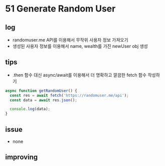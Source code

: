 # 51 Generate Random User

## log

- randomuser.me API를 이용해서 무작위 사용자 정보 가져오기
- 생성된 사용자 정보를 이용해서 name, wealth를 가진 newUser obj 생성

## tips

- .then 함수 대신 async/await를 이용해서 더 명확하고 깔끔한 fetch 함수 작성하기

```javascript
async function getRandomUser() {
  const res = await fetch('https://randomuser.me/api');
  const data = await res.json();

  console.log(data);
}
```

## issue

- none

## improving
